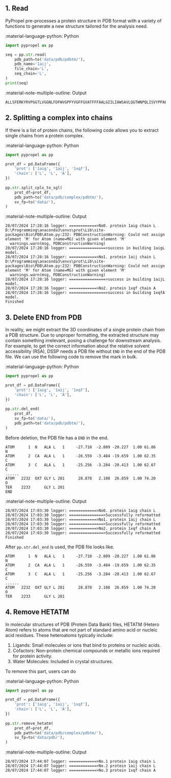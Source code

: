 ## 1. Read
PyPropel pre-processes a protein structure in PDB format with a variety of functions to generate a new structure tailored for the analysis need.

:material-language-python: Python
``` py linenums="1"
import pypropel as pp

seq = pp.str.read(
    pdb_path=to('data/pdb/pdbtm/'),
    pdb_name='1aij',
    file_chain='L',
    seq_chain='L',
)
print(seq)
```

:material-note-multiple-outline: Output
``` shell
ALLSFERKYRVPGGTLVGGNLFDFWVGPFYVGFFGVATFFFAALGIILIAWSAVLQGTWNPQLISVYPPALEYGLGGAPLAKGGLWQIITICATGAFVSWALREVEICRKLGIGYHIPFAFAFAILAYLTLVLFRPVMMGAWGYAFPYGIWTHLDWVSNTGYTYGNFHYNPAHMIAISFFFTNALALALHGALVLSAANPEKGKEMRTPDHEDTFFRDLVGYSIGTLGIHRLGLLLSLSAVFFSALCMIITGTIWFDQWVDWWQWWVKLPWWANIPGGING
```


## 2. Splitting a complex into chains 
If there is a list of protein chains, the following code allows you to extract single chains from a protein complex.

:material-language-python: Python
``` py linenums="1"
import pypropel as pp

prot_df = pd.DataFrame({
    'prot': ['1aig', '1aij', '1xqf'],
    'chain': ['L', 'L', 'A'],
})
    
pp.str.split_cplx_to_sgl(
    prot_df=prot_df,
    pdb_path=to('data/pdb/complex/pdbtm/'),
    sv_fp=to('data/'),
)
```

:material-note-multiple-outline: Output
``` shell
28/07/2024 17:28:16 logger: ============>No0. protein 1aig chain L
D:\Programming\anaconda3\envs\prot\Lib\site-packages\Bio\PDB\Atom.py:232: PDBConstructionWarning: Could not assign element 'M' for Atom (name=MG) with given element 'M'
  warnings.warn(msg, PDBConstructionWarning)
28/07/2024 17:28:16 logger: ================>success in building 1aigL model.
28/07/2024 17:28:16 logger: ============>No1. protein 1aij chain L
D:\Programming\anaconda3\envs\prot\Lib\site-packages\Bio\PDB\Atom.py:232: PDBConstructionWarning: Could not assign element 'M' for Atom (name=MG) with given element 'M'
  warnings.warn(msg, PDBConstructionWarning)
28/07/2024 17:28:16 logger: ================>success in building 1aijL model.
28/07/2024 17:28:16 logger: ============>No2. protein 1xqf chain A
28/07/2024 17:28:16 logger: ================>success in building 1xqfA model.
Finished
```


## 3. Delete END from PDB
In reality, we might extract the 3D coordinates of a single protein chain from a PDB structure. Due to unproper formatting, the extracted structure may contain something irrelevant, posing a challenge for downstream analysis. For example, to get the correct information about the relative
solvent accessibility (RSA), DSSP needs a PDB file without `END` in the end of the PDB file. We can use the following code to remove the mark in bulk.

:material-language-python: Python
``` py linenums="1"
import pypropel as pp

prot_df = pd.DataFrame({
    'prot': ['1aig', '1aij', '1xqf'],
    'chain': ['L', 'L', 'A'],
})
    
pp.str.del_end(
    prot_df,
    sv_fp=to('data/'),
    pdb_path=to('data/pdb/pdbtm/'),
)
```


Before deletion, the PDB file has a `END` in the end.
``` shell
ATOM      1  N   ALA L   1     -27.710  -2.809 -20.227  1.00 61.86           N  
ATOM      2  CA  ALA L   1     -26.559  -3.484 -19.659  1.00 62.35           C  
ATOM      3  C   ALA L   1     -25.256  -3.284 -20.413  1.00 62.67           C  
......
ATOM   2232  OXT GLY L 281      28.878   2.108  26.859  1.00 74.20           O  
TER    2233      GLY L 281                                                       
END
```

:material-note-multiple-outline: Output
```shell
28/07/2024 17:03:30 logger: ============>No0. protein 1aig chain L
28/07/2024 17:03:30 logger: ===============>Successfully reformatted
28/07/2024 17:03:30 logger: ============>No1. protein 1aij chain L
28/07/2024 17:03:30 logger: ===============>Successfully reformatted
28/07/2024 17:03:30 logger: ============>No2. protein 1xqf chain A
28/07/2024 17:03:30 logger: ===============>Successfully reformatted
Finished
```

After `pp.str.del_end` is used, the PDB file looks like.
``` shell
ATOM      1  N   ALA L   1     -27.710  -2.809 -20.227  1.00 61.86           N  
ATOM      2  CA  ALA L   1     -26.559  -3.484 -19.659  1.00 62.35           C  
ATOM      3  C   ALA L   1     -25.256  -3.284 -20.413  1.00 62.67           C  
......
ATOM   2232  OXT GLY L 281      28.878   2.108  26.859  1.00 74.20           O  
TER    2233      GLY L 281                                                 
```


## 4. Remove HETATM

In molecular structures of PDB (Protein Data Bank) files, HETATM (Hetero Atom) refers to atoms that are not part of standard amino acid or nucleic acid residues. These heteroatoms typically include:

1. Ligands: Small molecules or ions that bind to proteins or nucleic acids.
2. Cofactors: Non-protein chemical compounds or metallic ions required for protein activity.
3. Water Molecules: Included in crystal structures.

To remove this part, users can do

:material-language-python: Python
``` py linenums="1"
import pypropel as pp

prot_df = pd.DataFrame({
    'prot': ['1aig', '1aij', '1xqf'],
    'chain': ['L', 'L', 'A'],
})
    
pp.str.remove_hetatm(
    prot_df=prot_df,
    pdb_path=to('data/pdb/complex/pdbtm/'),
    sv_fp=to('data/pdb/'),
)
```

:material-note-multiple-outline: Output
```shell
28/07/2024 17:44:07 logger: ============>No.1 protein 1aig chain L
28/07/2024 17:44:07 logger: ============>No.2 protein 1aij chain L
28/07/2024 17:44:07 logger: ============>No.3 protein 1xqf chain A
```